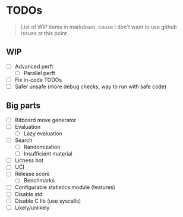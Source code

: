 # TODOs

> List of WIP items in markdown, cause I don't want to use github issues at this point

## WIP

- [ ] Advanced perft
  - [ ] Parallel perft

- [ ] Fix in-code TODOs
- [ ] Safer unsafe (more debug checks, way to run with safe code)

## Big parts

- [ ] Bitboard move generator
- [ ] Evaluation
  - [ ] Lazy evaluation
- [ ] Search
  - [ ] Randomization
  - [ ] Insufficient material
- [ ] Lichess bot
- [ ] UCI
- [ ] Release score
  - [ ] Benchmarks
- [ ] Configurable statistics module (features)
- [ ] Disable std
- [ ] Disable C lib (use syscalls)
- [ ] Likely/unlikely